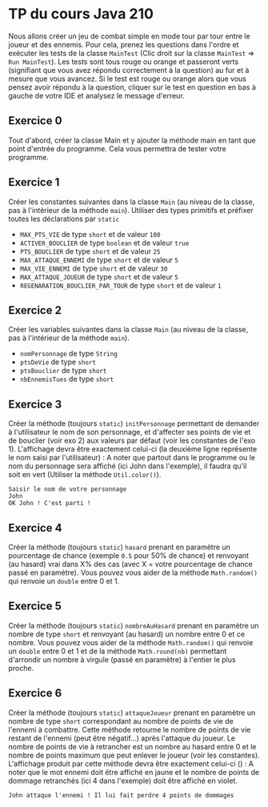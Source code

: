 # TP du cours Java 210

Nous allons créer un jeu de combat simple en mode tour par tour entre le joueur et des ennemis. Pour cela, prenez les questions dans
l'ordre et exécuter les tests de la classe `MainTest` (Clic droit sur la classe `MainTest` => `Run MainTest`).
Les tests sont tous rouge ou orange et passeront verts (signifiant que vous avez répondu correctement à la question) au fur et à mesure que vous avancez.
Si le test est rouge ou orange alors que vous pensez avoir répondu à la question, cliquer sur le test en question en bas à gauche de votre IDE
et analysez le message d'erreur.

## Exercice 0

Tout d'abord, créer la classe Main et y ajouter la méthode main en tant que point d'entrée du programme. Cela vous permettra de tester votre programme.

## Exercice 1

Créer les constantes suivantes dans la classe `Main` (au niveau de la classe, pas à l'intérieur de la méthode `main`).
Utiliser des types primitifs et préfixer toutes les déclarations par `static`

- `MAX_PTS_VIE` de type `short` et de valeur `100`
- `ACTIVER_BOUCLIER` de type `boolean` et de valeur `true`
- `PTS_BOUCLIER` de type `short` et de valeur `25`
- `MAX_ATTAQUE_ENNEMI` de type `short` et de valeur `5`
- `MAX_VIE_ENNEMI` de type `short` et de valeur `30`
- `MAX_ATTAQUE_JOUEUR` de type `short` et de valeur `5`
- `REGENARATION_BOUCLIER_PAR_TOUR` de type `short` et de valeur `1` 

## Exercice 2

Créer les variables suivantes dans la classe `Main` (au niveau de la classe, pas à l'intérieur de la méthode `main`).

- `nomPersonnage` de type `String`
- `ptsDeVie` de type `short`
- `ptsBouclier` de type `short`
- `nbEnnemisTues` de type `short`

## Exercice 3

Créer la méthode (toujours `static`) `initPersonnage` permettant de demander à l'utilisateur le nom de son personnage,
et d'affecter ses points de vie et de bouclier (voir exo 2) aux valeurs par défaut (voir les constantes de l'exo 1). 
L'affichage devra être exactement celui-ci (la deuxième ligne représente le nom saisi par l'utilisateur) : 
A noter que partout dans le programme ou le nom du personnage sera affiché (ici John dans l'exemple), il faudra qu'il soit en vert 
(Utiliser la méthode `Util.color()`).


```
Saisir le nom de votre personnage
John
OK John ! C'est parti !
```

## Exercice 4

Créer la méthode (toujours `static`) `hasard` prenant en paramètre un pourcentage de chance (exemple `0.5` pour 50% de chance)
et renvoyant (au hasard) vrai dans X% des cas (avec X = votre pourcentage de chance passé en paramètre). Vous pouvez
vous aider de la méthode `Math.random()` qui renvoie un `double` entre 0 et 1.

## Exercice 5 

Créer la méthode (toujours `static`) `nombreAuHasard` prenant en paramètre un nombre de type `short`
et renvoyant (au hasard) un nombre entre 0 et ce nombre. Vous pouvez
vous aider de la méthode `Math.random()` qui renvoie un `double` entre 0 et 1 et de la méthode `Math.round(nb)` permettant 
d'arrondir un nombre à virgule (passé en paramètre) à l'entier le plus proche.

## Exercice 6

Créer la méthode (toujours `static`) `attaqueJoueur` prenant en paramètre un nombre de type `short` correspondant au nombre de 
points de vie de l'ennemi à combattre. Cette méthode retourne le nombre de points de vie restant de l'ennemi (peut être négatif...)
après l'attaque du joueur. Le nombre de points de vie à retrancher est un nombre au hasard entre 0 et le nombre de points maximum
que peut enlever le joueur (voir les constantes). L'affichage produit par cette méthode devra être exactement celui-ci () : 
A noter que le mot ennemi doit être affiché en jaune et le nombre de points de dommage retranchés (ici 4 dans l'exemple)
doit être affiché en violet.

```
John attaque l'ennemi ! Il lui fait perdre 4 points de dommages
```
